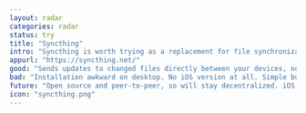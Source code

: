 ```yaml
---
layout: radar
categories: radar
status: try
title: "Syncthing"
intro: "Syncthing is worth trying as a replacement for file synchronization."
appurl: "https://syncthing.net/"
good: "Sends updates to changed files directly between your devices, no cloud service needed. Flexible, can connect any directory to any directory. Free."
bad: "Installation awkward on desktop. No iOS version at all. Simple but confusing user interface. Sometimes devices can't find each other."
future: "Open source and peer-to-peer, so will stay decentralized. iOS version more likely in the future, as the language Go gets better support for the operating system."
icon: "syncthing.png"
---
```

